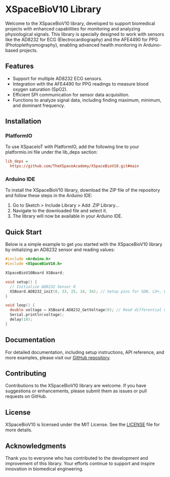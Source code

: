 # XSpaceBioV10 Library

Welcome to the XSpaceBioV10 library, developed to support biomedical projects with enhanced capabilities for monitoring and analyzing physiological signals. This library is specially designed to work with sensors like the AD8232 for ECG (Electrocardiography) and the AFE4490 for PPG (Photoplethysmography), enabling advanced health monitoring in Arduino-based projects.

## Features

- Support for multiple AD8232 ECG sensors.
- Integration with the AFE4490 for PPG readings to measure blood oxygen saturation (SpO2).
- Efficient SPI communication for sensor data acquisition.
- Functions to analyze signal data, including finding maximum, minimum, and dominant frequency.

## Installation

### PlatformIO

To use XSpaceIoT with PlatformIO, add the following line to your platformio.ini file under the lib_deps section:

```ini
lib_deps =
  https://github.com/TheXSpaceAcademy/XSpaceBioV10.git#main
```

### Arduino IDE

To install the XSpaceBioV10 library, download the ZIP file of the repository and follow these steps in the Arduino IDE:

1. Go to Sketch > Include Library > Add .ZIP Library...
2. Navigate to the downloaded file and select it.
3. The library will now be available in your Arduino IDE.

## Quick Start

Below is a simple example to get you started with the XSpaceBioV10 library by initializing an AD8232 sensor and reading values:

```cpp
#include <Arduino.h>
#include <XSpaceBioV10.h>

XSpaceBioV10Board XSBoard;

void setup() {
  // Initialize AD8232 Sensor 0
  XSBoard.AD8232_init(0, 33, 25, 14, 34); // Setup pins for SDN, LO+, LO-, and OUT
}

void loop() {
  double voltage = XSBoard.AD8232_GetVoltage(0); // Read differential voltage from sensor 0
  Serial.println(voltage);
  delay(10);
}

```

## Documentation

For detailed documentation, including setup instructions, API reference, and more examples, please visit our [GitHub repository](https://github.com/TheXSpaceAcademy/XSpaceBioV10).

## Contributing

Contributions to the XSpaceBioV10 library are welcome. If you have suggestions or enhancements, please submit them as issues or pull requests on GitHub.

## License

XSpaceBioV10 is licensed under the MIT License. See the [LICENSE](https://github.com/TheXSpaceAcademy/XSpaceBioV10/blob/main/LICENSE) file for more details.

## Acknowledgments

Thank you to everyone who has contributed to the development and improvement of this library. Your efforts continue to support and inspire innovation in biomedical engineering.
